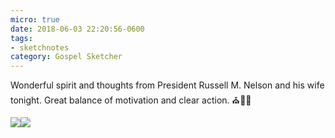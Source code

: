 ```yaml
---
micro: true
date: 2018-06-03 22:20:56-0600
tags:
- sketchnotes
category: Gospel Sketcher
---
```


Wonderful spirit and thoughts from President Russell M. Nelson and his wife tonight. Great balance of motivation and clear action. ⛪️✍🏼

<img src="https://media.bennorris.org/images/gospelsketcher/uploads/2018/f33d1b1fbb.jpg" /><img src="https://media.bennorris.org/images/gospelsketcher/uploads/2018/1df1adbdd3.jpg" />